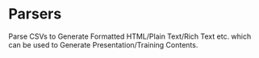 # Parsers
Parse CSVs to Generate Formatted HTML/Plain Text/Rich Text etc. which can be used to Generate Presentation/Training Contents. 

